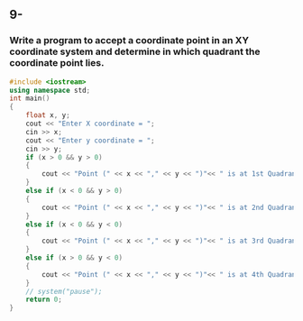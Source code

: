 ## 9-
### Write a program to accept a coordinate point in an XY coordinate system and determine in which quadrant the coordinate point lies.
```cpp
#include <iostream>
using namespace std;
int main()
{
    float x, y;
    cout << "Enter X coordinate = ";
    cin >> x;
    cout << "Enter y coordinate = ";
    cin >> y;
    if (x > 0 && y > 0)
    {
        cout << "Point (" << x << "," << y << ")"<< " is at 1st Quadrant :)";
    }
    else if (x < 0 && y > 0)
    {
        cout << "Point (" << x << "," << y << ")"<< " is at 2nd Quadrant :)";
    }
    else if (x < 0 && y < 0)
    {
        cout << "Point (" << x << "," << y << ")"<< " is at 3rd Quadrant :)";
    }
    else if (x > 0 && y < 0)
    {
        cout << "Point (" << x << "," << y << ")"<< " is at 4th Quadrant :)";
    }
    // system("pause");
    return 0;
}
```
